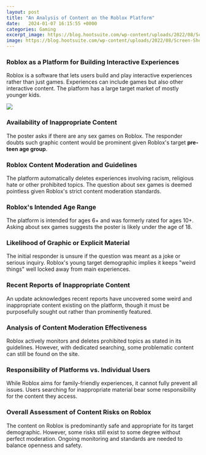 ```yaml
---
layout: post
title: "An Analysis of Content on the Roblox Platform"
date:   2024-01-07 16:15:55 +0000
categories: Gaming
excerpt_image: https://blog.hootsuite.com/wp-content/uploads/2022/08/Screen-Shot-2022-08-23-at-10.55.26-AM.png
image: https://blog.hootsuite.com/wp-content/uploads/2022/08/Screen-Shot-2022-08-23-at-10.55.26-AM.png
---
```


### Roblox as a Platform for **Building Interactive Experiences**
Roblox is a software that lets users build and play interactive experiences rather than just games. Experiences can include games but also other interactive content. The platform has a large target market of mostly younger kids. 

![](https://blog.hootsuite.com/wp-content/uploads/2022/08/Screen-Shot-2022-08-23-at-10.55.26-AM.png)
### Availability of **Inappropriate Content** 
The poster asks if there are any sex games on Roblox. The responder doubts such graphic content would be prominent given Roblox's target **pre-teen age group**. 
### Roblox **Content Moderation** and Guidelines  
The platform automatically deletes experiences involving racism, religious hate or other prohibited topics. The question about sex games is deemed pointless given Roblox's strict content moderation standards.
### Roblox's **Intended Age Range**
The platform is intended for ages 6+ and was formerly rated for ages 10+. Asking about sex games suggests the poster is likely under the age of 18.
### Likelihood of **Graphic or Explicit Material**
The initial responder is unsure if the question was meant as a joke or serious inquiry. Roblox's young target demographic implies it keeps "weird things" well locked away from main experiences.
### Recent Reports of **Inappropriate Content**   
An update acknowledges recent reports have uncovered some weird and inappropriate content existing on the platform, though it must be purposefully sought out rather than prominently featured.
### Analysis of **Content Moderation Effectiveness**
Roblox actively monitors and deletes prohibited topics as stated in its guidelines. However, with dedicated searching, some problematic content can still be found on the site.
### Responsibility of **Platforms vs. Individual Users**  
While Roblox aims for family-friendly experiences, it cannot fully prevent all issues. Users searching for inappropriate material bear some responsibility for the content they access.
### Overall Assessment of **Content Risks** on Roblox
The content on Roblox is predominantly safe and appropriate for its target demographic. However, some risks still exist to some degree without perfect moderation. Ongoing monitoring and standards are needed to balance openness and safety.